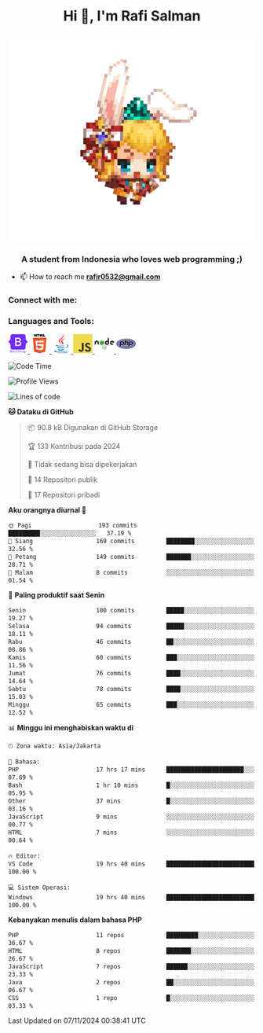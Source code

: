 <h1 align="center">Hi 👋, I'm Rafi Salman</h1>
<img src="img/lp.gif" /> 
<h3 align="center">A student from Indonesia who loves web programming ;)</h3>

- 📫 How to reach me **rafir0532@gmail.com**

<h3 align="left">Connect with me:</h3>
<p align="left">
</p>

<h3 align="left">Languages and Tools:</h3>
<p align="left"> <a href="https://getbootstrap.com" target="_blank" rel="noreferrer"> <img src="https://raw.githubusercontent.com/devicons/devicon/master/icons/bootstrap/bootstrap-plain-wordmark.svg" alt="bootstrap" width="40" height="40"/> </a> <a href="https://www.w3.org/html/" target="_blank" rel="noreferrer"> <img src="https://raw.githubusercontent.com/devicons/devicon/master/icons/html5/html5-original-wordmark.svg" alt="html5" width="40" height="40"/> </a> <a href="https://www.java.com" target="_blank" rel="noreferrer"> <img src="https://raw.githubusercontent.com/devicons/devicon/master/icons/java/java-original.svg" alt="java" width="40" height="40"/> </a> <a href="https://developer.mozilla.org/en-US/docs/Web/JavaScript" target="_blank" rel="noreferrer"> <img src="https://raw.githubusercontent.com/devicons/devicon/master/icons/javascript/javascript-original.svg" alt="javascript" width="40" height="40"/> </a> <a href="https://nodejs.org" target="_blank" rel="noreferrer"> <img src="https://raw.githubusercontent.com/devicons/devicon/master/icons/nodejs/nodejs-original-wordmark.svg" alt="nodejs" width="40" height="40"/> </a> <a href="https://www.php.net" target="_blank" rel="noreferrer"> <img src="https://raw.githubusercontent.com/devicons/devicon/master/icons/php/php-original.svg" alt="php" width="40" height="40"/> </a> </p>

<!--START_SECTION:waka-->
![Code Time](http://img.shields.io/badge/Code%20Time-225%20hrs%2010%20mins-blue)

![Profile Views](http://img.shields.io/badge/Profil%20dilihat-0-blue)

![Lines of code](https://img.shields.io/badge/Sejak%20Hello%20World%20aku%20telah%20menulis-1.6%20million%20baris%20kode-blue)

**🐱 Dataku di GitHub** 

> 📦 90.8 kB Digunakan di GitHub Storage 
 > 
> 🏆 133 Kontribusi pada 2024
 > 
> 🚫 Tidak sedang bisa dipekerjakan
 > 
> 📜 14 Repositori publik 
 > 
> 🔑 17 Repositori pribadi 
 > 
**Aku orangnya diurnal 🐤** 

```text
🌞 Pagi                   193 commits         █████████░░░░░░░░░░░░░░░░   37.19 % 
🌆 Siang                  169 commits         ████████░░░░░░░░░░░░░░░░░   32.56 % 
🌃 Petang                 149 commits         ███████░░░░░░░░░░░░░░░░░░   28.71 % 
🌙 Malam                  8 commits           ░░░░░░░░░░░░░░░░░░░░░░░░░   01.54 % 
```
📅 **Paling produktif saat Senin** 

```text
Senin                    100 commits         █████░░░░░░░░░░░░░░░░░░░░   19.27 % 
Selasa                   94 commits          █████░░░░░░░░░░░░░░░░░░░░   18.11 % 
Rabu                     46 commits          ██░░░░░░░░░░░░░░░░░░░░░░░   08.86 % 
Kamis                    60 commits          ███░░░░░░░░░░░░░░░░░░░░░░   11.56 % 
Jumat                    76 commits          ████░░░░░░░░░░░░░░░░░░░░░   14.64 % 
Sabtu                    78 commits          ████░░░░░░░░░░░░░░░░░░░░░   15.03 % 
Minggu                   65 commits          ███░░░░░░░░░░░░░░░░░░░░░░   12.52 % 
```


📊 **Minggu ini menghabiskan waktu di** 

```text
🕑︎ Zona waktu: Asia/Jakarta

💬 Bahasa: 
PHP                      17 hrs 17 mins      ██████████████████████░░░   87.89 % 
Bash                     1 hr 10 mins        █░░░░░░░░░░░░░░░░░░░░░░░░   05.95 % 
Other                    37 mins             █░░░░░░░░░░░░░░░░░░░░░░░░   03.16 % 
JavaScript               9 mins              ░░░░░░░░░░░░░░░░░░░░░░░░░   00.77 % 
HTML                     7 mins              ░░░░░░░░░░░░░░░░░░░░░░░░░   00.64 % 

🔥 Editor: 
VS Code                  19 hrs 40 mins      █████████████████████████   100.00 % 

💻 Sistem Operasi: 
Windows                  19 hrs 40 mins      █████████████████████████   100.00 % 
```

**Kebanyakan menulis dalam bahasa PHP** 

```text
PHP                      11 repos            █████████░░░░░░░░░░░░░░░░   36.67 % 
HTML                     8 repos             ███████░░░░░░░░░░░░░░░░░░   26.67 % 
JavaScript               7 repos             ██████░░░░░░░░░░░░░░░░░░░   23.33 % 
Java                     2 repos             ██░░░░░░░░░░░░░░░░░░░░░░░   06.67 % 
CSS                      1 repo              █░░░░░░░░░░░░░░░░░░░░░░░░   03.33 % 
```




 Last Updated on 07/11/2024 00:38:41 UTC
<!--END_SECTION:waka-->
